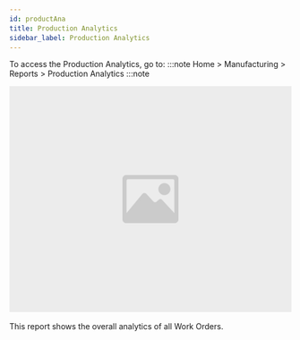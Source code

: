 ```yaml
---
id: productAna
title: Production Analytics
sidebar_label: Production Analytics
---
```


To access the Production Analytics, go to:
:::note
Home > Manufacturing > Reports > Production Analytics
:::note

![image](images/image.jpg)

This report shows the overall analytics of all Work Orders.
